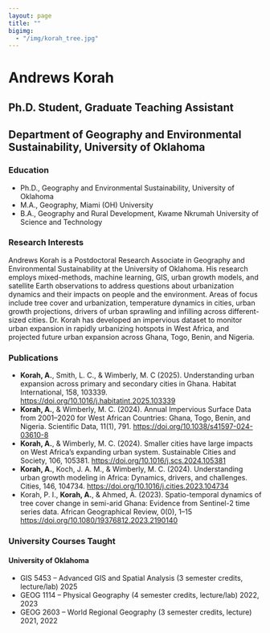 ```yaml
---
layout: page
title: ""
bigimg: 
  - "/img/korah_tree.jpg"
---
```


# Andrews Korah
## Ph.D. Student, Graduate Teaching Assistant
## Department of Geography and Environmental Sustainability, University of Oklahoma

### Education
- Ph.D., Geography and Environmental Sustainability, University of Oklahoma
- M.A., Geography, Miami (OH) University
- B.A., Geography and Rural Development, Kwame Nkrumah University of Science and Technology

### Research Interests
Andrews Korah is a Postdoctoral Research Associate in Geography and Environmental Sustainability at the University of Oklahoma. His research employs mixed-methods, machine learning, GIS, urban growth models, and satellite Earth observations to address questions about urbanization dynamics and their impacts on people and the environment. Areas of focus include tree cover and urbanization, temperature dynamics in cities, urban growth projections, drivers of urban sprawling and infilling across different-sized cities. Dr. Korah has developed an impervious dataset to monitor urban expansion in rapidly urbanizing hotspots in West Africa, and projected future urban expansion across Ghana, Togo, Benin, and Nigeria.

### Publications
- **Korah, A.**, Smith, L. C., & Wimberly, M. C (2025). Understanding urban expansion across primary and secondary cities in Ghana. Habitat International, 158, 103339. <https://doi.org/10.1016/j.habitatint.2025.103339>
- **Korah, A.**, & Wimberly, M. C. (2024). Annual Impervious Surface Data from 2001–2020 for West African Countries: Ghana, Togo, Benin, and Nigeria. Scientific Data, 11(1), 791. <https://doi.org/10.1038/s41597-024-03610-8>
- **Korah, A.**, & Wimberly, M. C. (2024). Smaller cities have large impacts on West Africa’s expanding urban system. Sustainable Cities and Society, 106, 105381. <https://doi.org/10.1016/j.scs.2024.105381>
- **Korah, A.**, Koch, J. A. M., & Wimberly, M. C. (2024). Understanding urban growth modeling in Africa: Dynamics, drivers, and challenges. Cities, 146, 104734. <https://doi.org/10.1016/j.cities.2023.104734>
- Korah, P. I., **Korah, A.**, & Ahmed, A. (2023). Spatio-temporal dynamics of tree cover change in semi-arid Ghana: Evidence from Sentinel-2 time series data. African Geographical Review, 0(0), 1–15 <https://doi.org/10.1080/19376812.2023.2190140>

### University Courses Taught

#### University of Oklahoma
- GIS 5453 – Advanced GIS and Spatial Analysis (3 semester credits, lecture/lab) 2025
- GEOG 1114 – Physical Geography (4 semester credits, lecture/lab) 2022, 2023
- GEOG 2603 – World Regional Geography (3 semester credits, lecture) 2021, 2022

